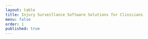 ```yaml
---
layout: table
title: Injury Surveillance Software Solutions for Clinicians
menu: false
order: 1
published: true
---
```

